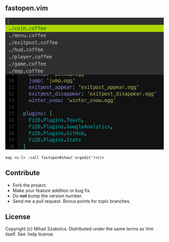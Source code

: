 fastopen.vim
------------
![Screenshot](screenshot.png)

```
map <c-l> :call fastopen#show('argedit')<cr>
```

Contribute
----------
* Fork the project.
* Make your feature addition or bug fix.
* Do **not** bump the version number.
* Send me a pull request. Bonus points for topic branches.

License
-------
Copyright (c) Mihail Szabolcs. Distributed under the same terms as Vim itself. See
:help license.
